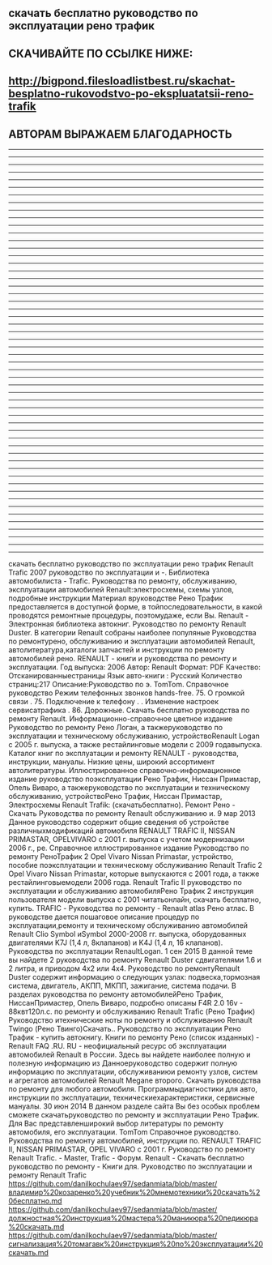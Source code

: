 скачать бесплатно руководство по эксплуатации рено трафик
--------------------------------------------------
СКАЧИВАЙТЕ ПО ССЫЛКЕ НИЖЕ:
--------------------------------------------------
http://bigpond.filesloadlistbest.ru/skachat-besplatno-rukovodstvo-po-ekspluatatsii-reno-trafik
--------------------------------------------------
АВТОРАМ ВЫРАЖАЕМ БЛАГОДАРНОСТЬ
--------------------------------------------------
--------------------------------------------------
--------------------------------------------------
--------------------------------------------------
--------------------------------------------------
--------------------------------------------------
--------------------------------------------------
--------------------------------------------------
--------------------------------------------------
--------------------------------------------------
--------------------------------------------------
--------------------------------------------------
--------------------------------------------------
--------------------------------------------------
--------------------------------------------------
--------------------------------------------------
--------------------------------------------------
--------------------------------------------------
--------------------------------------------------
--------------------------------------------------
--------------------------------------------------
--------------------------------------------------
--------------------------------------------------
--------------------------------------------------
--------------------------------------------------
--------------------------------------------------
--------------------------------------------------
--------------------------------------------------
--------------------------------------------------
--------------------------------------------------
--------------------------------------------------
--------------------------------------------------
--------------------------------------------------
--------------------------------------------------
--------------------------------------------------
--------------------------------------------------
--------------------------------------------------
--------------------------------------------------
--------------------------------------------------
--------------------------------------------------
--------------------------------------------------
--------------------------------------------------
--------------------------------------------------
--------------------------------------------------
--------------------------------------------------
--------------------------------------------------
--------------------------------------------------
--------------------------------------------------
--------------------------------------------------
--------------------------------------------------
--------------------------------------------------
--------------------------------------------------
--------------------------------------------------
--------------------------------------------------
--------------------------------------------------
скачать бесплатно руководство по эксплуатации рено трафик Renault Trafic 2007 руководство по эксплуатации и  -. Библиотека автомобилиста - Trafic. Руководства по ремонту, обслуживанию, эксплуатации автомобилей Renault:электросхемы, схемы узлов, подробные инструкции   Материал вруководстве Рено Трафик предоставляется в доступной форме, в тойпоследовательности, в какой проводятся ремонтные процедуры, поэтомудаже, если Вы. Renault - Электронная библиотека автокниг. Руководство по ремонту Renault Duster. В категории Renault собраны наиболее популяные Руководства по ремонтурено, обслуживанию и эксплуатации автомобилей Renault, автолитература,каталоги запчастей и инструкции по ремонту автомобилей рено. RENAULT - книги и руководства по ремонту и эксплуатации. Год выпуска: 2006 Автор: Renault Формат: PDF Качество: Отсканированныестраницы Язык авто-книги : Русский Количество страниц:217 Описание:Руководство по э. TomTom. Справочное руководство  Режим телефонных звонков hands-free. 75. О громкой связи . 75. Подключение к телефону . . Изменение настроек сервисатрафика . 86. Дорожные. Скачать бесплатно руководства по ремонту Renault.  Информационно-справочное цветное издание Руководство по ремонту Рено Логан, а такжеруководство по эксплуатации и техническому обслуживанию, устройствоRenault Logan c 2005 г. выпуска, а также рестайлинговые модели с 2009 годавыпуска. Каталог книг по эксплуатации и ремонту RENAULT - руководства, инструкции, мануалы. Низкие цены, широкий ассортимент автолитературы. Иллюстрированное справочно-информационное издание руководство поэксплуатации Рено Трафик, Ниссан Примастар, Опель Виваро, а такжеруководство по эксплуатации и техническому обслуживанию, устройствоРено Трафик, Ниссан Примастар,  Электросхемы Renault Trafik: (скачатьбесплатно). Ремонт Рено -
Скачать Руководства по ремонту Renault обслуживанию и. 9 мар 2013  Данное руководство содержит общие сведения об устройстве различныхмодификаций автомобиля RENAULT TRAFIC II, NISSAN PRIMASTAR, OPELVIVARO с 2001 г. выпуска с учетом модернизации 2006 г., ре. Справочное иллюстрированное издание Руководство по ремонту РеноТрафик 2  Opel Vivaro  Nissan Primastar, устройство, пособие поэксплуатации и техническому обслуживанию Renault Trafic 2  Opel Vivaro Nissan Primastar, которые выпускаются с 2001 года, а также рестайлинговыемодели 2006 года. Renault Trafic II руководство по эксплуатации и обслуживанию автомобиляРено Трафик 2 инструкция пользователя модели выпуска с 2001 читатьонлайн, скачать бесплатно, купить. TRAFIC - Руководства по ремонту - Renault atlas  Рено атлас. В руководстве дается пошаговое описание процедур по эксплуатации,ремонту и техническому обслуживанию автомобилей Renault Clio Symbol иSymbol 2000-2008 гг. выпуска, оборудованных двигателями K7J (1,4 л, 8клапанов) и K4J (1,4 л, 16 клапанов). Руководства по эксплуатации RenaultLogan. 1 сен 2015  В данной теме вы найдете 2 руководства по ремонту Renault Duster сдвигателями 1.6 и 2 литра, и приводом 4х2 или 4х4. Руководство по ремонтуRenault Duster содержит информацию о следующих узлах: подвеска,тормозная система, двигатель, АКПП, МКПП, зажигание, система подачи. В разделах руководства по ремонту автомобилейРено Трафик, НиссанПримастер, Опель Виваро, подробно описаны F4R 2.0 16v - 88квт120л.с. по ремонту и обслуживанию Renault Trafic (Рено Трафик) Руководство итехнические ноты по ремонту и обслуживанию Renault Twingo (Рено Твинго)Скачать.. Руководство по эксплуатации Рено Трафик - купить автокнигу. Книги по ремонту Рено (список изданных) - Renault FAQ .RU. RU - неофициальный ресурс об эксплуатации автомобилей Renault в России. Здесь вы найдете наиболее полную и полезную информацию из  Данноеруководство содержит полную информацию по эксплуатации, обслуживаниюи ремонту узлов, систем и агрегатов автомобилей Renault Megane второго. Скачать руководства по ремонту для любого автомобиля. Программыдиагностики для авто, инструкции по эксплуатации, техническиехарактеристики, сервисные мануалы. 30 июн 2014  В данном разделе сайта Вы без особых проблем сможете скачатьруководство по ремонту и эксплуатации Рено Трафик. Для Вас представленширокий выбор литературы по ремонту автомобиля, его эксплуатации.
TomTom Справочное руководство. Руководства по ремонту автомобилей, инструкции по. RENAULT TRAFIC II, NISSAN PRIMASTAR, OPEL VIVARO с 2001 г. Руководство по ремонту Renault Trafic. - Master, Trafic - Форум. Renault - Скачать бесплатно руководство по ремонту - Книги для. Руководство по эксплуатации и ремонту Renault Trafic
https://github.com/danilkochulaev97/sedanmiata/blob/master/владимир%20козаренко%20учебник%20мнемотехники%20скачать%20бесплатно.md
https://github.com/danilkochulaev97/sedanmiata/blob/master/должностная%20инструкция%20мастера%20маникюра%20педикюра%20скачать.md
https://github.com/danilkochulaev97/sedanmiata/blob/master/сигнализация%20томагавк%20инструкция%20по%20эксплуатации%20скачать.md